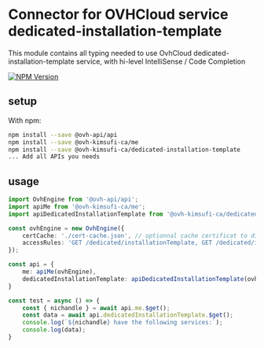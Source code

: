 # Connector for OVHCloud service dedicated-installation-template

This module contains all typing needed to use OvhCloud dedicated-installation-template service, with hi-level IntelliSense / Code Completion

[![NPM Version](https://img.shields.io/npm/v/@ovh-kimsufi-ca/dedicated-installation-template.svg?style=flat)](https://www.npmjs.org/package/@ovh-kimsufi-ca/dedicated-installation-template)

## setup

With npm:
````bash
npm install --save @ovh-api/api
npm install --save @ovh-kimsufi-ca/me
npm install --save @ovh-kimsufi-ca/dedicated-installation-template
... Add all APIs you needs
````

## usage

````typescript
import OvhEngine from '@ovh-api/api';
import apiMe from '@ovh-kimsufi-ca/me';
import apiDedicatedInstallationTemplate from '@ovh-kimsufi-ca/dedicated-installation-template';

const ovhEngine = new OvhEngine({ 
    certCache: './cert-cache.json', // optionnal cache certificat to disk
    accessRules: 'GET /dedicated/installationTemplate, GET /dedicated/installationTemplate/*, GET /me', // optionnal limit the requested privileges.
});

const api = {
    me: apiMe(ovhEngine),
    dedicatedInstallationTemplate: apiDedicatedInstallationTemplate(ovhEngine),
}

const test = async () => {
    const { nichandle } = await api.me.$get();
    const data = await api.dedicatedInstallationTemplate.$get();
    console.log(`${nichandle} have the following services:`);
    console.log(data);
}

````